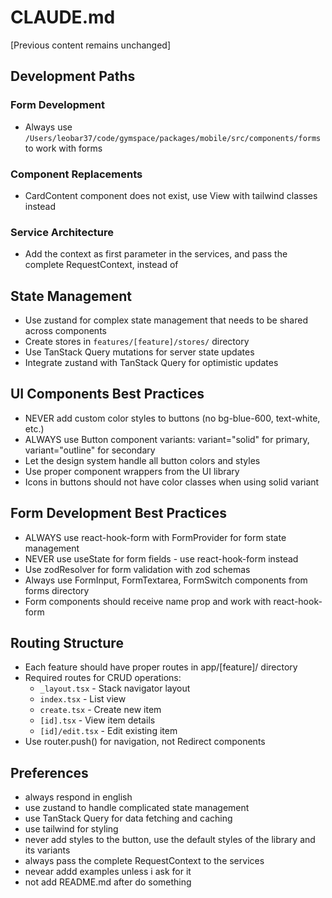 # CLAUDE.md

[Previous content remains unchanged]

## Development Paths

### Form Development
- Always use `/Users/leobar37/code/gymspace/packages/mobile/src/components/forms` to work with forms

### Component Replacements
- CardContent component does not exist, use View with tailwind classes instead

### Service Architecture
- Add the context as first parameter in the services, and pass the complete RequestContext, instead of 

## State Management
- Use zustand for complex state management that needs to be shared across components
- Create stores in `features/[feature]/stores/` directory
- Use TanStack Query mutations for server state updates
- Integrate zustand with TanStack Query for optimistic updates

## UI Components Best Practices
- NEVER add custom color styles to buttons (no bg-blue-600, text-white, etc.)
- ALWAYS use Button component variants: variant="solid" for primary, variant="outline" for secondary
- Let the design system handle all button colors and styles
- Use proper component wrappers from the UI library
- Icons in buttons should not have color classes when using solid variant

## Form Development Best Practices
- ALWAYS use react-hook-form with FormProvider for form state management
- NEVER use useState for form fields - use react-hook-form instead
- Use zodResolver for form validation with zod schemas
- Always use FormInput, FormTextarea, FormSwitch components from forms directory
- Form components should receive name prop and work with react-hook-form

## Routing Structure
- Each feature should have proper routes in app/[feature]/ directory
- Required routes for CRUD operations:
  - `_layout.tsx` - Stack navigator layout
  - `index.tsx` - List view
  - `create.tsx` - Create new item
  - `[id].tsx` - View item details
  - `[id]/edit.tsx` - Edit existing item
- Use router.push() for navigation, not Redirect components

## Preferences
- always respond in english
- use zustand to handle complicated state management
- use TanStack Query for data fetching and caching
- use tailwind for styling
- never add styles to the button, use the default styles of the library and its variants
- always pass the complete RequestContext to the services
- nevear addd examples unless i ask for it
- not add README.md after do something